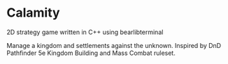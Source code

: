# Calamity
2D strategy game written in C++ using bearlibterminal

Manage a kingdom and settlements against the unknown. Inspired by DnD Pathfinder 5e Kingdom Building and Mass Combat ruleset.

